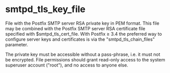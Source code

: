 # smtpd_tls_key_file 

 File with the Postfix SMTP server RSA private key in PEM format.
This file may be combined with the Postfix SMTP server RSA certificate
file specified with $smtpd_tls_cert_file.  With Postfix &ge; 3.4 the
preferred way to configure server keys and certificates is via the
"smtpd_tls_chain_files" parameter. 

 The private key must be accessible without a pass-phrase, i.e. it
must not be encrypted. File permissions should grant read-only
access to the system superuser account ("root"), and no access
to anyone else. 


